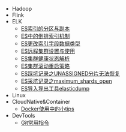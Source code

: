 - Hadoop
- Flink
- ELK
  - [ES索引的分区与副本](ELK/ES索引的分区与副本)
  - [ES中的倒排索引机制](ELK/ES中的倒排索引机制)
  - [ES更改索引字段数据类型](ELK/ES更改索引字段数据类型)
  - [ES远程集群设置与使用](ELK/ES远程集群设置与使用)
  - [ES集群健康状态解析](ELK/ES集群健康状态解析)
  - [ES集群滚动重启策略](ELK/ES集群滚动重启策略)
  - [ES踩坑记录之UNASSIGNED分片无法恢复](ELK/ES踩坑记录之UNASSIGNED分片无法恢复)
  - [ES采坑记录之maximum_shards_open](ELK/ES采坑记录之maximum_shards_open)
  - [ES导入导出工具elasticdump](ELK/ES导入导出工具elasticdump简单使用说明)
- Linux
- CloudNative&Container
  - [Docker使用中的小tips](CloudNative&Container/Docker使用中的小tips)
- DevTools
  - [Git常用指令](DevTools/Git常用指令)

